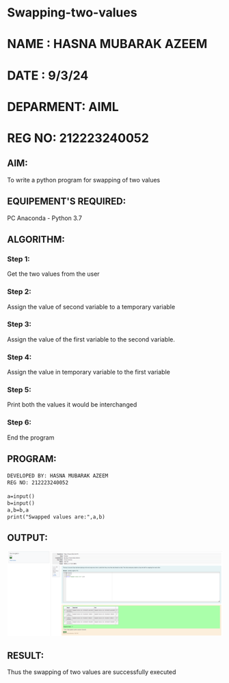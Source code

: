 # Swapping-two-values
# NAME : HASNA MUBARAK AZEEM
# DATE : 9/3/24
# DEPARMENT: AIML
# REG NO: 212223240052
## AIM:
To write a python program for swapping of two values
## EQUIPEMENT'S REQUIRED: 
PC
Anaconda - Python 3.7
## ALGORITHM: 
### Step 1:
Get the two values from the user
### Step 2: 
Assign the value of second variable to a temporary variable 
### Step 3: 
Assign the value of the first variable to the second variable.
### Step 4:  
Assign the value in temporary variable to the first variable
### Step 5: 
Print both the values it would be interchanged
### Step 6: 
End the program
## PROGRAM:
```
DEVELOPED BY: HASNA MUBARAK AZEEM
REG NO: 212223240052

a=input()
b=input()
a,b=b,a
print("Swapped values are:",a,b)
```
## OUTPUT:
![alt text](<Screenshot 2024-04-08 222814.png>)


## RESULT:
Thus the swapping of two values are successfully executed



